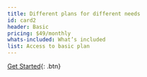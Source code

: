 ```yaml
---
title: Different plans for different needs
id: card2
header: Basic
pricing: $49/monthly
whats-included: What’s included
list: Access to basic plan
---
```

[Get Started](http://www.google.com){: .btn}